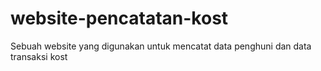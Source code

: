 # website-pencatatan-kost
Sebuah website yang digunakan untuk mencatat data penghuni dan data transaksi kost
